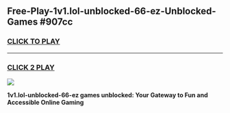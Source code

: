 
## Free-Play-1v1.lol-unblocked-66-ez-Unblocked-Games #907cc
<h3>
<a href="https://news.freeplayer.one?title=1v1.lol-unblocked-66-ez&ref=8M">CLICK TO PLAY</a></h3>
<hr>

<h3>
<a href="https://news.freeplayer.one?title=1v1.lol-unblocked-66-ez&ref=8M">CLICK 2 PLAY</a>
  
</h3>

<a href="https://news.freeplayer.one?title=1v1.lol-unblocked-66-ez&ref=8M"><img src="https://clearcache.store/games.png"></a>


**1v1.lol-unblocked-66-ez games unblocked: Your Gateway to Fun and Accessible Online Gaming**
